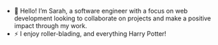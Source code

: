 - 👋 Hello! I’m Sarah, a software engineer with a focus on web development looking to collaborate on projects and make a positive impact through my work. 
- ⚡  I enjoy roller-blading, and everything Harry Potter!

<!---
Sah11-0/Sah11-0 is a ✨ special ✨ repository because its `README.md` (this file) appears on your GitHub profile.
You can click the Preview link to take a look at your changes.
--->
